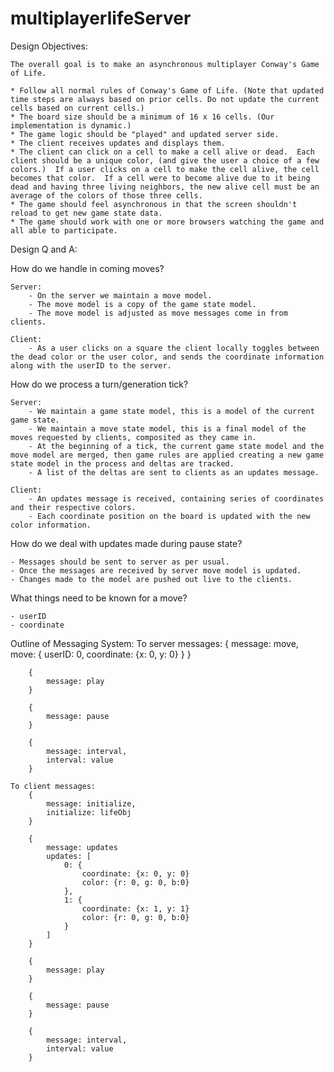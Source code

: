 # multiplayerlifeServer

Design Objectives:

    The overall goal is to make an asynchronous multiplayer Conway's Game of Life.

    * Follow all normal rules of Conway's Game of Life. (Note that updated time steps are always based on prior cells. Do not update the current cells based on current cells.)
    * The board size should be a minimum of 16 x 16 cells. (Our implementation is dynamic.)
    * The game logic should be "played" and updated server side.
    * The client receives updates and displays them. 
    * The client can click on a cell to make a cell alive or dead.  Each client should be a unique color, (and give the user a choice of a few colors.)  If a user clicks on a cell to make the cell alive, the cell becomes that color.  If a cell were to become alive due to it being dead and having three living neighbors, the new alive cell must be an average of the colors of those three cells.  
    * The game should feel asynchronous in that the screen shouldn't reload to get new game state data.
    * The game should work with one or more browsers watching the game and all able to participate.

Design Q and A:

How do we handle in coming moves?  

    Server:
        - On the server we maintain a move model.
        - The move model is a copy of the game state model. 
        - The move model is adjusted as move messages come in from clients.

    Client: 
        - As a user clicks on a square the client locally toggles between the dead color or the user color, and sends the coordinate information along with the userID to the server. 

How do we process a turn/generation tick?

    Server:
        - We maintain a game state model, this is a model of the current game state.
        - We maintain a move state model, this is a final model of the moves requested by clients, composited as they came in.
        - At the beginning of a tick, the current game state model and the move model are merged, then game rules are applied creating a new game state model in the process and deltas are tracked.
        - A list of the deltas are sent to clients as an updates message. 

    Client:
        - An updates message is received, containing series of coordinates and their respective colors.
        - Each coordinate position on the board is updated with the new color information.  

How do we deal with updates made during pause state?

    - Messages should be sent to server as per usual.  
    - Once the messages are received by server move model is updated.
    - Changes made to the model are pushed out live to the clients.

What things need to be known for a move?

    - userID
    - coordinate



Outline of Messaging System:
    To server messages:
        {
            message: move,
            move: {
                userID: 0,
                coordinate: {x: 0, y: 0}
            }
        }

        {
            message: play
        }

        {
            message: pause
        }

        {
            message: interval,
            interval: value
        }

    To client messages:
        {
            message: initialize,
            initialize: lifeObj
        }

        {
            message: updates
            updates: [
                0: {
                    coordinate: {x: 0, y: 0}
                    color: {r: 0, g: 0, b:0}
                },
                1: {
                    coordinate: {x: 1, y: 1}
                    color: {r: 0, g: 0, b:0}
                }
            ]
        }

        {
            message: play
        }

        {
            message: pause
        }

        {
            message: interval,
            interval: value
        }


